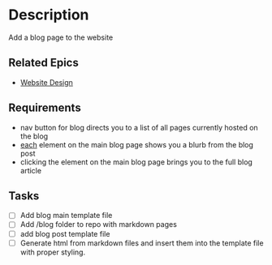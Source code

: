 # Description

Add a blog page to the website
## Related Epics
- [Website Design](Website%20Design.md)
## Requirements

- nav button for blog directs you to a list of all pages currently hosted on the blog
- [each](../../docs/Pools/Dynamic/each.md) element on the main blog page shows you a blurb from the blog post
- clicking the element on the main blog page brings you to the full blog article

## Tasks 

- [ ] Add blog main template file
- [ ] Add /blog folder to repo with markdown pages
- [ ] add blog post template file
- [ ] Generate html from markdown files and insert them into the template file with proper styling.
